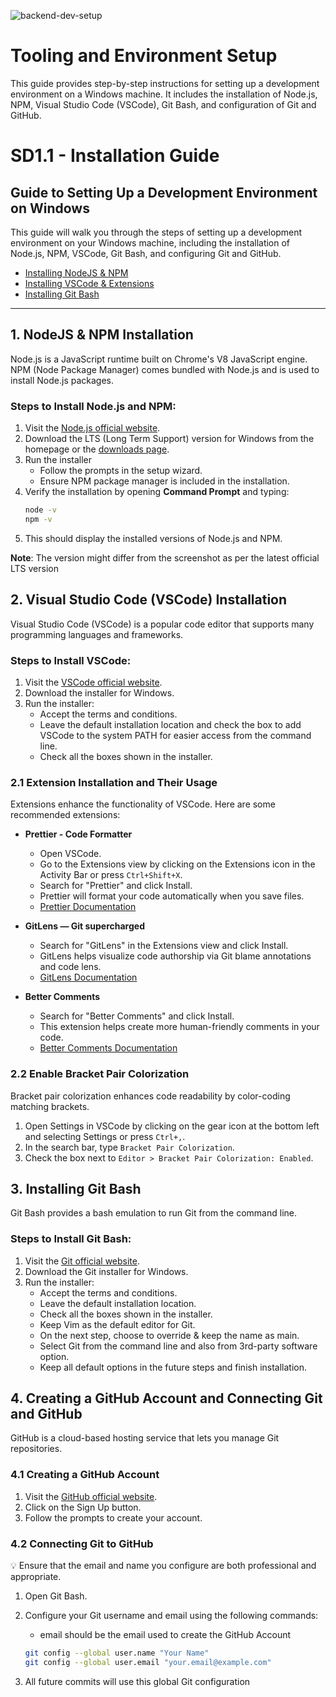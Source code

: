 
![backend-dev-setup](https://github.com/user-attachments/assets/e53e9b78-4e29-49da-bb41-09b20ba5bfba)

# Tooling and Environment Setup
  This guide provides step-by-step instructions for setting up a development environment on a Windows machine. It includes the installation of Node.js, NPM, Visual Studio Code (VSCode), Git Bash, and configuration of Git and GitHub.

# SD1.1 - Installation Guide

## Guide to Setting Up a Development Environment on Windows
   This guide will walk you through the steps of setting up a development environment on your Windows machine, including the installation of Node.js, NPM, VSCode, Git Bash, and configuring Git and GitHub.

- [Installing NodeJS & NPM](https://www.notion.so/Installing-NodeJS-NPM-0a3c86e5dab245c19a428858733d0b43?pvs=21)
- [Installing VSCode & Extensions](https://www.notion.so/Installing-VSCode-Extensions-b5d3164b5b864eef9e5895e96570ef9f?pvs=21)
- [Installing Git Bash](https://www.notion.so/Installing-Git-Bash-b0b6fe6d730b45f194bf88709fe4a87c?pvs=21)

---

## 1. NodeJS & NPM Installation

Node.js is a JavaScript runtime built on Chrome's V8 JavaScript engine. NPM (Node Package Manager) comes bundled with Node.js and is used to install Node.js packages.

### Steps to Install Node.js and NPM:

1. Visit the [Node.js official website](https://nodejs.org/).
2. Download the LTS (Long Term Support) version for Windows from the homepage or the [downloads page](https://nodejs.org/en/download/prebuilt-installer).
3. Run the installer
   - Follow the prompts in the setup wizard.
   - Ensure NPM package manager is included in the installation.
4. Verify the installation by opening **Command Prompt** and typing:
     ```bash
     node -v
     npm -v
     ```
5. This should display the installed versions of Node.js and NPM.

**Note**: The version might differ from the screenshot as per the latest official LTS version

## 2. Visual Studio Code (VSCode) Installation

Visual Studio Code (VSCode) is a popular code editor that supports many programming languages and frameworks.

### Steps to Install VSCode:

1. Visit the [VSCode official website](https://code.visualstudio.com/).
2. Download the installer for Windows.
3. Run the installer:
   - Accept the terms and conditions.
   - Leave the default installation location and check the box to add VSCode to the system PATH for easier access from the command line.
   - Check all the boxes shown in the installer.

### 2.1 Extension Installation and Their Usage

Extensions enhance the functionality of VSCode. Here are some recommended extensions:

- **Prettier - Code Formatter**
  - Open VSCode.
  - Go to the Extensions view by clicking on the Extensions icon in the Activity Bar or press `Ctrl+Shift+X`.
  - Search for "Prettier" and click Install.
  - Prettier will format your code automatically when you save files.
  - [Prettier Documentation](https://prettier.io/docs/en/)

- **GitLens — Git supercharged**
  - Search for "GitLens" in the Extensions view and click Install.
  - GitLens helps visualize code authorship via Git blame annotations and code lens.
  - [GitLens Documentation](https://gitlens.ampproject.org/)

- **Better Comments**
  - Search for "Better Comments" and click Install.
  - This extension helps create more human-friendly comments in your code.
  - [Better Comments Documentation](https://marketplace.visualstudio.com/items?itemName=aaron-bond.better-comments)

### 2.2 Enable Bracket Pair Colorization

Bracket pair colorization enhances code readability by color-coding matching brackets.

1. Open Settings in VSCode by clicking on the gear icon at the bottom left and selecting Settings or press `Ctrl+,`.
2. In the search bar, type `Bracket Pair Colorization`.
3. Check the box next to `Editor > Bracket Pair Colorization: Enabled`.

## 3. Installing Git Bash

Git Bash provides a bash emulation to run Git from the command line.

### Steps to Install Git Bash:

1. Visit the [Git official website](https://git-scm.com/).
2. Download the Git installer for Windows.
3. Run the installer:
   - Accept the terms and conditions.
   - Leave the default installation location.
   - Check all the boxes shown in the installer.
   - Keep Vim as the default editor for Git.
   - On the next step, choose to override & keep the name as main.
   - Select Git from the command line and also from 3rd-party software option.
   - Keep all default options in the future steps and finish installation.

## 4. Creating a GitHub Account and Connecting Git and GitHub

GitHub is a cloud-based hosting service that lets you manage Git repositories.

### 4.1 Creating a GitHub Account

1. Visit the [GitHub official website](https://github.com/).
2. Click on the Sign Up button.
3. Follow the prompts to create your account.

### 4.2 Connecting Git to GitHub

💡 Ensure that the email and name you configure are both professional and appropriate.

1. Open Git Bash.
2. Configure your Git username and email using the following commands:
   - email should be the email used to create the GitHub Account

   ```bash
   git config --global user.name "Your Name"
   git config --global user.email "your.email@example.com"
   ```
3. All future commits will use this global Git configuration
